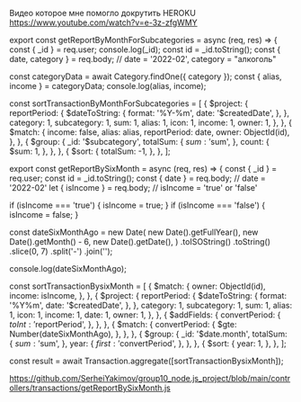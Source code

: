 
Видео которое мне помогло докрутить HEROKU https://www.youtube.com/watch?v=e-3z-zfgWMY

export const getReportByMonthForSubcategories = async (req, res) => {
  const { _id } = req.user;
  console.log(_id);
  const id = _id.toString();
  const { date, category } = req.body;
  // date = '2022-02', category = "алкоголь"

  const categoryData = await Category.findOne({ category });
  const { alias, income } = categoryData;
  console.log(alias, income);

  const sortTransactionByMonthForSubcategories = [
    {
      $project: {
        reportPeriod: {
          $dateToString: {
            format: '%Y-%m',
            date: '$createdDate',
          },
        },
        category: 1,
        subcategory: 1,
        sum: 1,
        alias: 1,
        icon: 1,
        income: 1,
        owner: 1,
      },
    },
    {
      $match: {
        income: false,
        alias: alias,
        reportPeriod: date,
        owner: ObjectId(id),
      },
    },
    {
      $group: {
        _id: '$subcategory',
        totalSum: {
          $sum: '$sum',
        },
        count: {
          $sum: 1,
        },
      },
    },
    {
      $sort: {
        totalSum: -1,
      },
    },
  ];

export const getReportBySixMonth = async (req, res) => {
  const { _id } = req.user;
  const id = _id.toString();
  const { date } = req.body;
  // date = '2022-02'
  let { isIncome } = req.body;
  // isIncome = 'true' or 'false'

  if (isIncome === 'true') {
    isIncome = true;
  }
  if (isIncome === 'false') {
    isIncome = false;
  }

  const dateSixMonthAgo = new Date(
    new Date().getFullYear(),
    new Date().getMonth() - 6,
    new Date().getDate(),
  )
    .toISOString()
    .toString()
    .slice(0, 7)
    .split('-')
    .join('');

  console.log(dateSixMonthAgo);

  const sortTransactionBysixMonth = [
    {
      $match: {
        owner: ObjectId(id),
        income: isIncome,
      },
    },
    {
      $project: {
        reportPeriod: {
          $dateToString: {
            format: '%Y%m',
            date: '$createdDate',
          },
        },
        category: 1,
        subcategory: 1,
        sum: 1,
        alias: 1,
        icon: 1,
        income: 1,
        date: 1,
        owner: 1,
      },
    },
    {
      $addFields: {
        convertPeriod: {
          $toInt: '$reportPeriod',
        },
      },
    },
    {
      $match: {
        convertPeriod: {
          $gte: Number(dateSixMonthAgo),
        },
      },
    },
    {
      $group: {
        _id: '$date.month',
        totalSum: {
          $sum: '$sum',
        },
        year: {
          $first: '$convertPeriod',
        },
      },
    },
    {
      $sort: {
        year: 1,
      },
    },
  ];

  const result = await Transaction.aggregate([sortTransactionBysixMonth]);

https://github.com/SerheiYakimov/group10_node.js_project/blob/main/controllers/transactions/getReportBySixMonth.js
